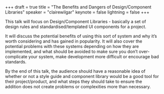 +++
draft = true
title = "The Benefits and Dangers of Design/Component Libraries"
speaker = "clairewilgar"
keynote = false
lightning = false
+++

This talk will focus on Design/Component Libraries - basically a set of design rules and standardised/templated UI components for a project.

It will discuss the potential benefits of using this sort of system and why it’s worth considering and has gained in popularity. It will also cover the potential problems with these systems depending on how they are implemented, and what should be avoided to make sure you don’t over-complicate your system, make development more difficult or encourage bad standards.

By the end of this talk, the audience should have a reasonable idea of whether or not a style guide and component library would be a good tool for their project/product, and what steps they should take to ensure the addition does not create problems or complexities more than necessary.